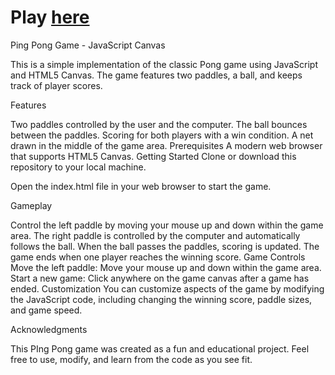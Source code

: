 # Play [here](https://jenniferr326.github.io/classic-arcade/)

Ping Pong Game - JavaScript Canvas

This is a simple implementation of the classic Pong game using JavaScript and HTML5 Canvas. The game features two paddles, a ball, and keeps track of player scores.


Features

Two paddles controlled by the user and the computer.
The ball bounces between the paddles.
Scoring for both players with a win condition.
A net drawn in the middle of the game area.
Prerequisites
A modern web browser that supports HTML5 Canvas.
Getting Started
Clone or download this repository to your local machine.

Open the index.html file in your web browser to start the game.

Gameplay

Control the left paddle by moving your mouse up and down within the game area.
The right paddle is controlled by the computer and automatically follows the ball.
When the ball passes the paddles, scoring is updated.
The game ends when one player reaches the winning score.
Game Controls
Move the left paddle: Move your mouse up and down within the game area.
Start a new game: Click anywhere on the game canvas after a game has ended.
Customization
You can customize aspects of the game by modifying the JavaScript code, including changing the winning score, paddle sizes, and game speed.

Acknowledgments

This PIng Pong game was created as a fun and educational project. Feel free to use, modify, and learn from the code as you see fit.







